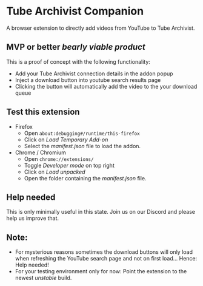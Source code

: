 # Tube Archivist Companion
A browser extension to directly add videos from YouTube to Tube Archivist.

## MVP or better *bearly viable product*
This is a proof of concept with the following functionality:
- Add your Tube Archivist connection details in the addon popup
- Inject a download button into youtube search results page
- Clicking the button will automatically add the video to the your download queue

## Test this extension
- Firefox
  - Open `about:debugging#/runtime/this-firefox`
  - Click on *Load Temporary Add-on*
  - Select the *manifest.json* file to load the addon. 
- Chrome / Chromium
  - Open `chrome://extensions/`
  - Toggle *Developer mode* on top right
  - Click on *Load unpacked*
  - Open the folder containing the *manifest.json* file.

## Help needed
This is only minimally useful in this state. Join us on our Discord and please help us improve that.

## Note:
- For mysterious reasons sometimes the download buttons will only load when refreshing the YouTube search page and not on first load... Hence: Help needed!
- For your testing environment only for now: Point the extension to the newest *unstable* build.
